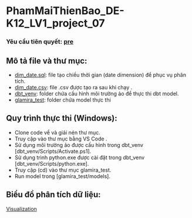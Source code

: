 # PhamMaiThienBao_DE-K12_LV1_project_07

### Yêu cầu tiên quyết: [pre](https://github.com/pmtbao/PhamMaiThienBao_DE-K12_LV1_project_05.git)

## Mô tả file và thư mục:
- [dim_date.sql](dim_date.sql): file tạo chiều thời gian (date dimension) để phục vụ phân tích.
- [dim_date.csv](dim_date.csv): file .csv được tạo ra sau khi chạy [](dim_date.sql).
- [dbt_venv](dbt_venv): folder chứa cấu hình môi trường ảo để thực thi dbt model.
- [glamira_test](glamira_test): folder chứa model thực thi

## Quy trình thực thi (Windows):
- Clone code về và giải nén thư mục.
- Truy cập vào thư mục bằng VS Code .
- Sử dụng môi trường ảo được cấu hình trong dbt_venv [dbt_venv/Scripts/Activate.ps1].
- Sử dụng trình python.exe được cài đặt trong dbt_venv [dbt_venv/Scripts/python.exe].
- Truy cập (cd) vào thư mục glamira_test.
- Run model trong [glamira_test/models].

## Biểu đồ phân tích dữ liệu:
[Visualization](https://lookerstudio.google.com/reporting/d3230427-6d83-4f48-aaa6-fd98b042b91b)
